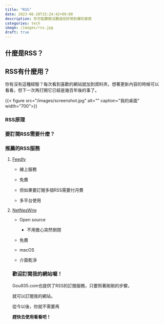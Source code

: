 ```yaml
---
title: "RSS"
date: 2023-06-20T15:24:42+09:00
description: 你可能聽都沒聽過但好用到爆的東西
categories: tech
image: /images/rss.jpg
draft: true
---
```


## 什麼是RSS？

## RSS有什麼用？

你有沒有這種經驗？每次看到喜歡的網站就加到資料夾，想著更新內容的時候可以看看，但下一次再打開它已經是幾百年後的事了。

{{< figure src="/images/screenshot.jpg" alt="" caption="我的桌面" width="700">}}

### RSS原理

### 要訂閱RSS需要什麼？

### 推薦的RSS服務

1. [Feedly](https://feedly.com/)
   
   * 線上服務
   
   * 免費
   
   * 但如果要訂閱多個RSS需要付月費
   
   * 多平台使用

2. [NetNesWire](https://netnewswire.com/)
   
   * Open source
     
     * 不用擔心突然倒閉
   
   * 免費
   
   * macOS
   
   * 介面乾淨
   
   ### 歡迎訂閱我的網站喔！
   
   Gou935.com也提供了RSS的訂閱服務，只要照著剛剛的步驟，
   
   就可以訂閱我的網站。
   
   從今以後，你就不需要再
   
   **趕快去使用看看吧！**

